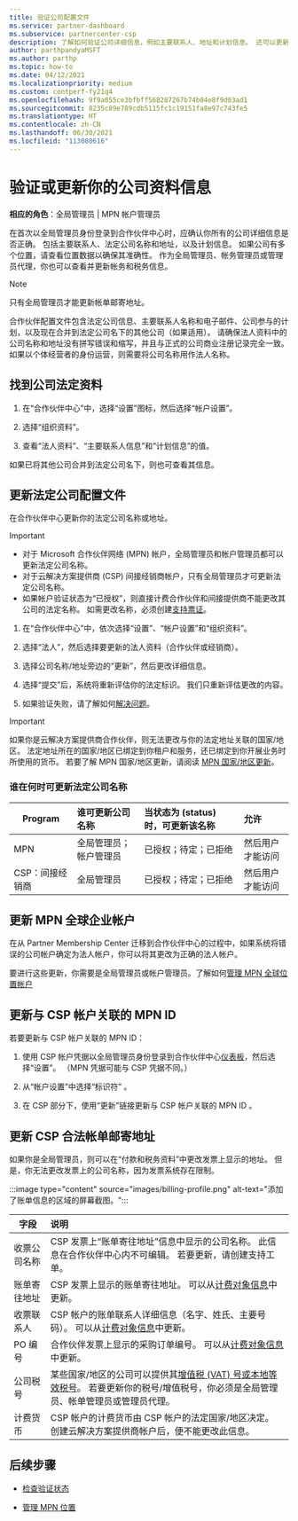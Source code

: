 ```yaml
---
title: 验证公司配置文件
ms.service: partner-dashboard
ms.subservice: partnercenter-csp
description: 了解如何验证公司详细信息，例如主要联系人、地址和计划信息。 还可以更新法律和帐单地址。
author: parthpandyaMSFT
ms.author: parthp
ms.topic: how-to
ms.date: 04/12/2021
ms.localizationpriority: medium
ms.custom: contperf-fy21q4
ms.openlocfilehash: 9f9a055ce3bfbff568287267b74b04e8f9d03ad1
ms.sourcegitcommit: 8235c89e789cdb5115fc1c19151fa8e97c743fe5
ms.translationtype: HT
ms.contentlocale: zh-CN
ms.lasthandoff: 06/30/2021
ms.locfileid: "113080616"
---
```

# <a name="verify-or-update-your-company-profile-information"></a>验证或更新你的公司资料信息 

**相应的角色**：全局管理员 | MPN 帐户管理员

在首次以全局管理员身份登录到合作伙伴中心时，应确认你所有的公司详细信息是否正确。 包括主要联系人、法定公司名称和地址，以及计划信息。 如果公司有多个位置，请查看位置数据以确保其准确性。 作为全局管理员、帐务管理员或管理员代理，你也可以查看并更新帐务和税务信息。

> [!NOTE]
> 只有全局管理员才能更新帐单邮寄地址。

合作伙伴配置文件包含法定公司信息、主要联系人名称和电子邮件、公司参与的计划，以及现在合并到法定公司名下的其他公司（如果适用）。 请确保法人资料中的公司名称和地址没有拼写错误和缩写，并且与正式的公司商业注册记录完全一致。 如果以个体经营者的身份运营，则需要将公司名称用作法人名称。


## <a name="locate-the-legal-business-profile"></a>找到公司法定资料

1. 在“合作伙伴中心”中，选择“设置”图标，然后选择“帐户设置”。 
 
1. 选择“组织资料”。 

2. 查看“法人资料”、“主要联系人信息”和“计划信息”的值。  

如果已将其他公司合并到法定公司名下，则也可查看其信息。 

## <a name="update-your-legal-business-profile"></a>更新法定公司配置文件 

在合作伙伴中心更新你的法定公司名称或地址。

>[!Important]
>- 对于 Microsoft 合作伙伴网络 (MPN) 帐户，全局管理员和帐户管理员都可以更新法定公司名称。
>- 对于云解决方案提供商 (CSP) 间接经销商帐户，只有全局管理员才可更新法定公司名称。 
>- 如果帐户验证状态为“已授权”，则直接计费合作伙伴和间接提供商不能更改其公司的法定名称。 如需更改名称，必须创建[支持票证](https://partner.microsoft.com/dashboard/support/servicerequests/create?stage=2&topicid=eb74583c-61b3-2124-bffc-00920e0ae772)。



1. 在“合作伙伴中心”中，依次选择“设置”、“帐户设置”和“组织资料”。

2. 选择“法人”，然后选择要更新的法人资料（合作伙伴或经销商）。

1. 选择公司名称/地址旁边的“更新”，然后更改详细信息。
 
1. 选择“提交”后，系统将重新评估你的法定标识。 我们只重新评估更改的内容。

1. 如果验证失败，请了解如何[解决问题](verification-responses.md)。

>[!Important]
>如果你是云解决方案提供商合作伙伴，则无法更改与你的法定地址关联的国家/地区。 法定地址所在的国家/地区已绑定到你租户和服务，还已绑定到你开展业务时所使用的货币。 若要了解 MPN 国家/地区更新，请阅读 [MPN 国家/地区更新](manage-locations.md#change-country-of-partner-global-account)。


### <a name="who-can-update-legal-business-name-and-when"></a>谁在何时可更新法定公司名称

|Program|**谁可更新公司名称**|**当状态为 (status) 时，可更新该名称**|**允许**|
|---------------------|:-------------------------------|:------------|:-----------------|
MPN|全局管理员；帐户管理员|已授权；待定；已拒绝| 然后用户才能访问|
|CSP：间接经销商|全局管理员|已授权；待定；已拒绝| 然后用户才能访问|


## <a name="update-your-mpn-global-business-account"></a>更新 MPN 全球企业帐户

在从 Partner Membership Center 迁移到合作伙伴中心的过程中，如果系统将错误的公司帐户确定为法人帐户，你可以将其更改为正确的法人帐户。

要进行这些更新，你需要是全局管理员或帐户管理员。了解如何[管理 MPN 全球位置帐户](manage-locations.md)


## <a name="update-your-mpn-id-associated-with-your-csp-account"></a>更新与 CSP 帐户关联的 MPN ID

若要更新与 CSP 帐户关联的 MPN ID：

1. 使用 CSP 帐户凭据以全局管理员身份登录到合作伙伴中心[仪表板](https://partner.microsoft.com/dashboard/home)，然后选择“设置”。 （MPN 凭据可能与 CSP 凭据不同。）
 
1. 从“帐户设置”中选择“标识符” 。

1. 在 CSP 部分下，使用“更新”链接更新与 CSP 帐户关联的 MPN ID 。 


## <a name="update-your-csp-legal-billing-address"></a>更新 CSP 合法帐单邮寄地址

如果你是全局管理员，则可以在“付款和税务资料”中更改发票上显示的地址。 但是，你无法更改发票上的公司名称，因为发票系统存在限制。

:::image type="content" source="images/billing-profile.png" alt-text="添加了账单信息的区域的屏幕截图。":::

|字段  |**说明**|  
|---------------------|:------------------|
|收票公司名称|CSP 发票上“账单寄往地址”信息中显示的公司名称。  此信息在合作伙伴中心内不可编辑。  若要更新，请创建支持工单。|
|账单寄往地址|CSP 发票上显示的账单寄往地址。 可以从[计费对象信息](https://partner.microsoft.com/dashboard/account/v3/accountsettings/billingprofile#commercial)中更新。|
|收票联系人|CSP 帐户的账单联系人详细信息（名字、姓氏、主要号码）。  可以从[计费对象信息](https://partner.microsoft.com/dashboard/account/v3/accountsettings/billingprofile#commercial)中更新。|
|PO 编号|合作伙伴发票上显示的采购订单编号。 可以从[计费对象信息](https://partner.microsoft.com/dashboard/account/v3/accountsettings/billingprofile#commercial)中更新。|
|公司税号|某些国家/地区的公司可以提供其[增值税 (VAT) 号或本地等效税号](./organization-tax-info.md)。 若要更新你的税号/增值税号，你必须是全局管理员、帐单管理员或管理员代理。|
|计费货币|CSP 帐户的计费货币由 CSP 帐户的法定国家/地区决定。  创建云解决方案提供商帐户后，便不能更改此信息。|

## <a name="next-steps"></a>后续步骤

- [检查验证状态](verification-responses.md)

- [管理 MPN 位置](manage-locations.md)
